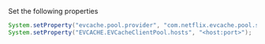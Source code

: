 Set the following properties
```java
System.setProperty("evcache.pool.provider", "com.netflix.evcache.pool.standalone.SimpleEVCacheClientPoolImpl");
System.setProperty("EVCACHE.EVCacheClientPool.hosts", "<host:port>");
```